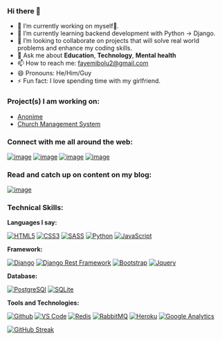 ### Hi there 👋

- 🔭 I’m currently working on myself🥰.
- 🌱 I’m currently learning backend development with Python -> Django.
- 👯 I’m looking to collaborate on projects that will solve real world problems and enhance my coding skills.
- 💬 Ask me about **Education**, **Technology**, **Mental health**
- 📫 How to reach me: fayemibolu2@gmail.com
- 😄 Pronouns: He/Him/Guy
- ⚡ Fun fact: I love spending time with my girlfriend.
### Project(s) I am working on:
- [Anonime](https://www.anonime.xyz/)
- [Church Management System](https://github.com/BOVAGE/church-management-system)

### Connect with me all around the web:
[![image](https://img.shields.io/badge/LinkedIn-0077B5?style=for-the-badge&logo=linkedin&logoColor=white)](https://www.linkedin.com/in/boluwatife-fayemi-012296157)
[![image](https://img.shields.io/badge/Twitter-1DA1F2?style=for-the-badge&logo=twitter&logoColor=white)](https://twitter.com/bovaage)
[![image](https://img.shields.io/badge/Instagram-E4405F?style=for-the-badge&logo=instagram&logoColor=white)](https://www.instagram.com/bovaage/?hl=en)
[![image](https://img.shields.io/badge/Stack_Overflow-FE7A16?style=for-the-badge&logo=stack-overflow&logoColor=white)](https://stackoverflow.com/users/16202032/fayemi-boluwatife)

### Read and catch up on content on my blog:
[![image](https://img.shields.io/badge/Hashnode-2962FF?style=for-the-badge&logo=hashnode&logoColor=white)](https://bovage.hashnode.dev/)

### Technical Skills:
**Languages I say:**

[![HTML5](https://img.shields.io/badge/HTML5-E34F26?style=for-the-badge&logo=html5&logoColor=white)](https://www.w3.org/html/)
[![CSS3](https://img.shields.io/badge/CSS3-1572B6?style=for-the-badge&logo=css3&logoColor=white)](https://www.w3schools.com/css/)
[![SASS](https://img.shields.io/badge/Sass-CC6699?style=for-the-badge&logo=sass&logoColor=white)](https://sass-lang.com/)
[![Python](https://img.shields.io/badge/Python-FFD43B?style=for-the-badge&logo=python&logoColor=blue)](https://www.python.org/)
[![JavaScript](https://img.shields.io/badge/JavaScript-323330?style=for-the-badge&logo=javascript&logoColor=F7DF1E)](https://developer.mozilla.org/en-US/docs/Web/JavaScript)

**Framework:**

[![Django](https://img.shields.io/badge/Django-092E20?style=for-the-badge&logo=django&logoColor=green)](https://www.djangoproject.com/)
[![Django Rest Framework](https://img.shields.io/badge/django%20rest-ff1709?style=for-the-badge&logo=django&logoColor=white)](https://www.django-rest-framework.org/)
[![Bootstrap](https://img.shields.io/badge/Bootstrap-563D7C?style=for-the-badge&logo=bootstrap&logoColor=white)](https://getbootstrap.com/)
[![Jquery](https://img.shields.io/badge/jQuery-0769AD?style=for-the-badge&logo=jquery&logoColor=white)](https://jquery.com/)

**Database:**

[![PostgreSQl](https://img.shields.io/badge/PostgreSQL-316192?style=for-the-badge&logo=postgresql&logoColor=white)](https://www.postgresql.org/)
[![SQLite](https://img.shields.io/badge/SQLite-07405E?style=for-the-badge&logo=sqlite&logoColor=white)](https://www.sqlite.org/index.html)

**Tools and Technologies:**


[![Github](https://img.shields.io/badge/GitHub-100000?style=for-the-badge&logo=github&logoColor=white)](https://github.com/)
[![VS Code](https://img.shields.io/badge/Visual_Studio_Code-0078D4?style=for-the-badge&logo=visual%20studio%20code&logoColor=white)](https://code.visualstudio.com/)
[![Redis](https://img.shields.io/badge/redis-%23DD0031.svg?&style=for-the-badge&logo=redis&logoColor=white)](https://redis.io/)
[![RabbitMQ](https://img.shields.io/badge/rabbitmq-%23FF6600.svg?&style=for-the-badge&logo=rabbitmq&logoColor=white)](https://www.rabbitmq.com/)
[![Heroku](https://img.shields.io/badge/Heroku-430098?style=for-the-badge&logo=heroku&logoColor=white)](https://www.heroku.com/)
[![Google Analytics](https://img.shields.io/badge/Google%20Analytics-E37400?style=for-the-badge&logo=google%20analytics&logoColor=white)](https://analytics.google.com/)

[![GitHub Streak](http://github-readme-streak-stats.herokuapp.com?user=bovage&theme=blueberry&date_format=M%20j%5B%2C%20Y%5D)](https://git.io/streak-stats)
